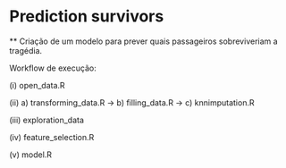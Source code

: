 # Prediction survivors

** Criação de um modelo para prever quais passageiros sobreviveriam a tragédia.

Workflow de execução:

(i)  open_data.R

(ii) a) transforming_data.R -> b) filling_data.R  -> c) knnimputation.R 

(iii) exploration_data

(iv) feature_selection.R

(v) model.R
